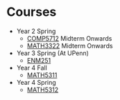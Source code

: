 # Courses
* Year 2 Spring
    * <a href="https://github.com/wangaaron78739/UST-Lecture-Notes/raw/master/Y2%20Spring/COMP5712/main/main.pdf" target="_tag">COMP5712</a> Midterm Onwards
    * [MATH3322](https://github.com/wangaaron78739/UST-Lecture-Notes/raw/master/Y2%20Spring/MATH3322/main/main.pdf) Midterm Onwards
* Year 3 Spring (At UPenn)
	* <a href="https://github.com/wangaaron78739/UST-Lecture-Notes/raw/master/UPenn/ENM251/main/main.pdf" target="_tag">ENM251</a>
* Year 4 Fall
	* <a href="https://github.com/wangaaron78739/UST-Lecture-Notes/raw/master/Y4%20Fall/MATH5311/main/main.pdf" target="_tag">MATH5311</a>
* Year 4 Spring
	* <a href="https://github.com/wangaaron78739/UST-Lecture-Notes/raw/master/Y4%20Spring/MATH5312/main/main.pdf" target="_tag">MATH5312</a>

